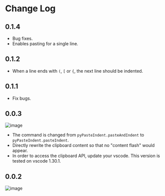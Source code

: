 # Change Log

## 0.1.4

 - Bug fixes.
 - Enables pasting for a single line.

## 0.1.2

 - When a line ends with `(`, `[` or `{`, the next line should be indented.

## 0.1.1
  
 - Fix bugs.

## 0.0.3

  ![image](images/record.gif)

 - The command is changed from `pyPasteIndent.pasteAndIndent` to `pyPasteIndent.pasteIndent`.
 - Directly rewrite the clipboard content so that no "content flash" would appear.
 - In order to access the clipboard API, update your vscode. This version is tested on vscode 1.30.1.

## 0.0.2

  ![image](images/ver002.gif)